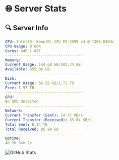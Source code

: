 # 🌐 Server Stats
## 🔍 Server Info
```yaml
CPU: Intel(R) Xeon(R) CPU E5-2699 v4 @ 1308.04GHz
CPU Usage: 0.60%
Cores: 44P | 88T
-----------------------------------
Memory:
Current Usage: 144.60 GB/503.74 GB
Available: 355.86 GB
-----------------------------------
Disk:
Current Usage: 56.56 GB/1.71 TB
Free: 1.57 TB
-----------------------------------
GPU:
No GPU detected
-----------------------------------
Network:
Current Transfer (Sent): 14.77 MB/s
Current Transfer (Received): 85.64 KB/s
Total Sent: 8.14 TB
Total Received: 85.99 GB
-----------------------------------
Uptime:
4d 2h 34m 2s
```
![GitHub Stats](https://img.shields.io/badge/Updated-2025-03-11_23:56:51-blue)